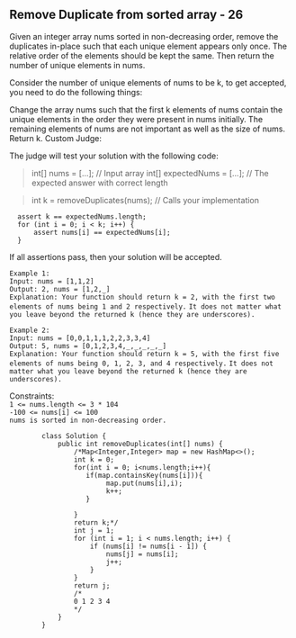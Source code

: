 ## Remove Duplicate from sorted array - 26

Given an integer array nums sorted in non-decreasing order, remove the duplicates in-place such that each unique element appears only once. The relative order of the elements should be kept the same. Then return the number of unique elements in nums.

Consider the number of unique elements of nums to be k, to get accepted, you need to do the following things:

Change the array nums such that the first k elements of nums contain the unique elements in the order they were present in nums initially. The remaining elements of nums are not important as well as the size of nums.
Return k.
Custom Judge:

The judge will test your solution with the following code:

>int[] nums = [...]; // Input array
>int[] expectedNums = [...]; // The expected answer with correct length

>int k = removeDuplicates(nums); // Calls your implementation

      assert k == expectedNums.length;
      for (int i = 0; i < k; i++) {
          assert nums[i] == expectedNums[i];
      }
If all assertions pass, then your solution will be accepted.

 

`Example 1:`</br>
`Input: nums = [1,1,2]`</br>
`Output: 2, nums = [1,2,_]`</br>
`Explanation: Your function should return k = 2, with the first two elements of nums being 1 and 2 respectively.`
`It does not matter what you leave beyond the returned k (hence they are underscores).`

`Example 2:`</br>
`Input: nums = [0,0,1,1,1,2,2,3,3,4]`</br>
`Output: 5, nums = [0,1,2,3,4,_,_,_,_,_]`</br>
`Explanation: Your function should return k = 5, with the first five elements of nums being 0, 1, 2, 3, and 4 respectively.`
`It does not matter what you leave beyond the returned k (hence they are underscores).`
 

Constraints:</br>
`1 <= nums.length <= 3 * 104`</br>
`-100 <= nums[i] <= 100`</br>
`nums is sorted in non-decreasing order.`</br>

            class Solution {
                public int removeDuplicates(int[] nums) {
                    /*Map<Integer,Integer> map = new HashMap<>();
                    int k = 0;
                    for(int i = 0; i<nums.length;i++){
                       if(map.containsKey(nums[i])){
                            map.put(nums[i],i);
                            k++;
                       }
                      
                    }
                    return k;*/
                    int j = 1;
                    for (int i = 1; i < nums.length; i++) {
                        if (nums[i] != nums[i - 1]) {
                            nums[j] = nums[i];
                            j++;
                        }
                    }
                    return j;
                    /*
                    0 1 2 3 4
                    */
                }
            }
